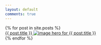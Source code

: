 ```yaml
---
layout: default
comments: true
---
```


<div>
  {% for post in site.posts %}
    <div class="post">
      <a href="{{ post.url }}">{{ post.title }}
      <img src="https://raw.githubusercontent.com/apmaros/oneworld/master/assets/{{post.assets}}/{{post.hero}}" alt="image hero for {{ post.title }}">
      </a>
    <div>
  {% endfor %}
</div>